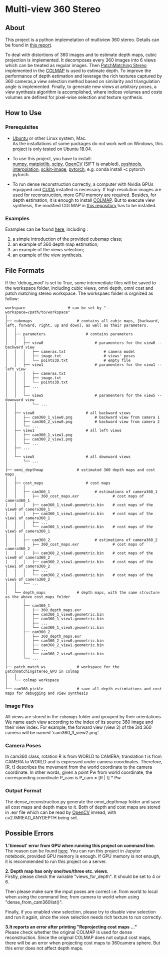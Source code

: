 # Multi-view 360 Stereo

## About
This project is a python implemetation of multiview 360 stereo. Details can be found in [this report](https://github.com/GentleDell/Omni-stereo-dense-reconstruction/blob/master/Multiview%20360%20Stereo.pdf).

To deal with distortions of 360 images and to estimate depth maps, cubic projection is implemented. It decomposes every 360 images into 6 views which can be treated as regular images. Then [PatchMatching Stereo](https://www.microsoft.com/en-us/research/publication/patchmatch-stereo-stereo-matching-with-slanted-support-windows/) implemented in the [COLMAP](https://colmap.github.io/) is used to estimate depth. To improve the performance of depth estimation and leverage the rich textures captured by 360 cameras,a view selection method based on similarity and triangulation angle is implemented. Finally, to generate new views at arbitrary poses, a view synthesis algorithm is accomplished, where indices volumes and costs volumes are defined for pixel-wise selection and texture synthesis.

## How to Use
### Prerequisites

- [Ubuntu](http://releases.ubuntu.com/18.04/) or other Linux system, Mac. <br>
  As the installations of some packages do not work well on Windows, this project is only tested on Ubuntu 18.04.
  

- To use this project, you have to install: <br>
  [numpy](https://www.numpy.org/), 
  [matplotlib](https://matplotlib.org/), 
  [scipy](https://www.scipy.org/), 
  [OpenCV](https://opencv.org) (SIFT is enabled), 
  [pyshtools](https://pypi.org/project/pyshtools/4.0/),
  [interpolation](https://pypi.org/project/interpolation/),
  [scikit-image](https://scikit-image.org/docs/dev/install.html),
  [pytorch](https://pytorch.org/), e.g. conda install -c pytorch pytorch.

- To run dense reconstruction correctly, a computer with Nvidia GPUs equipped and [CUDA](https://developer.nvidia.com/cuda-downloads) installed is necessary. If high resolution images are used for reconstruction, more GPU memory are required. Besides, for depth estimation, it is enough to install [COLMAP](https://colmap.github.io/). But to execute view synthesis, the modified COLMAP in [this repository](https://github.com/GentleDell/Omni-stereo-dense-reconstruction/tree/master/PatchMatchStereo_GPU) has to be installed.

### Examples

Examples can be found [here](https://github.com/GentleDell/Omni-stereo-dense-reconstruction/blob/master/cube_script/Tutorials.ipynb), including :
1. a simple introduction of the provided cubemap class;
2. an example of 360 depth map estimation;
3. an example of the views selection;
4. an example of the view synthesis. 


## File Formats

If the 'debug_mod' is set to True, some intermediate files will be saved to the workspace folder, including cubic views, omni depth, omni cost and patch matching stereo workspace. The workspaec folder is orgnized as follow:
```
workspace                   # can be set by "--workspace=/path/to/workspace"
│
├── cubemaps                    # contains all cubic maps, [backward, left, forward, right, up and down], as well as their parameters.
│   │
│   ├── parameters                  # contains parameters
│   │   │
│   │   ├── view0                       # paramenters for the view0 -- backward view
│   │   │   ├── cameras.txt                 # camera model
│   │   │   ├── image.txt                   # views' poses 
│   │   │   └── points3D.txt                # empty file
│   │   ├── view1                       # paramenters for the view1 -- left view
│   │   │   ├── cameras.txt
│   │   │   ├── image.txt
│   │   │   └── points3D.txt
│   │   ├── ...
│   │   │ 
│   │   └── view5                       # paramenters for the view5 -- downward view
│   │       └── ...
│   │ 
│   ├── view0                       # all backward views
│   │   ├── cam360_1_view0.png          # backward view from camera 1
│   │   ├── cam360_2_view0.png          # backward view from camera 2
│   │   └── ...
│   ├── view1                       # all left views
│   │	├── cam360_1_view1.png               
│   │   ├── cam360_2_view1.png
│   │   └── ...
│   ├── ...
│   │ 
│   └── view5                       # all downward views
│       └── ...
│
├── omni_depthmap               # estimated 360 depth maps and cost maps
│   │
│   ├── cost_maps                   # cost maps
│   │   │
│   │   ├── cam360_1                    # estimations of camera360_1
│   │   │   ├── 360_cost_maps.exr               # cost maps of camera360_1
│   │   │   ├── cam360_1_view0.geometric.bin    # cost maps of the view0 of camera360_1
│   │   │   ├── cam360_1_view1.geometric.bin    # cost maps of the view1 of camera360_1
│   │   │   ├── ...
│   │   │   └── cam360_1_view5.geometric.bin    # cost maps of the view5 of camera360_1
│   │   │
│   │   ├── cam360_2                    # estimations of camera360_2
│   │   │   ├── 360_cost_maps.exr               # cost maps of camera360_2
│   │   │   ├── cam360_2_view0.geometric.bin    # cost maps of the view0 of camera360_2
│   │   │   ├── cam360_2_view1.geometric.bin    # cost maps of the view1 of camera360_2
│   │   │   ├── ...
│   │   │   └── cam360_2_view5.geometric.bin    # cost maps of the view5 of camera360_2
│   │   └── ...
│   │ 
│   └── depth_maps              # depth maps, with the same structure as the above cost_maps folder
│       │
│       ├── cam360_1
│       │   ├── 360_depth_maps.exr
│       │   ├── cam360_1_view0.geometric.bin
│       │   ├── cam360_1_view1.geometric.bin
│       │   ├── ...
│       │   └── cam360_1_view5.geometric.bin
│       ├── cam360_2
│       │   ├── 360_depth_maps.exr
│       │   ├── cam360_2_view0.geometric.bin
│       │   ├── cam360_2_view1.geometric.bin
│       │   ├── ...
│       │   └── cam360_2_view5.geometric.bin
│       └── ...
│
├── patch_match_ws              # workspace for the patchmatchingstereo_GPU in colmap
│   │
│   └── colmap workspace
│
└── cam360.pickle               # save all depth estimtations and cost maps for debugging and view synthesis
```

### Image Files
All views are stored in the `cubemaps` folder and grouped by their orientations. We name each view according to the index of its source 360 image and their view index. For example, the forward view (view 2) of the 3rd 360 camera will be named 'cam360_3_view2.png'.

### Camera Poses
In cam360 class, rotation R is from WORLD to CAMERA; translation t is from CAMERA to WORLD and is expressed under camera coordinates. Therefore, [R, t] describes the movement from the world coordinate to the camera coordinate. In other words, given a point Pw from world coordinate, the corresponding coordinate P_cam is P_cam = [R | t] * Pw 

### Output Format
The dense_reconstruction.py generate the omni_depthmap folder and save all cost maps and depth maps to it. Both of depth and cost maps are stored in .exr file which can be read by [OpenCV](https://opencv.org) imread, with cv2.IMREAD_ANYDEPTH being set. 

## Possible Errors
**1.'timeout' error from GPU when running this project on command line.**<br>
The reason can be found [here](https://colmap.github.io/faq.html#fix-gpu-freezes-and-timeouts-during-dense-reconstruction). You can run this project in Jupyter notebook, provided GPU memory is enough. If GPU memory is not enough, it is recommended to run this project on a server.

**2. Depth map has only one/two/three etc. views.**<br>
Firstly, please check the variable "views_for_depth". It should be set to 4 or 6. 

Then please make sure the input poses are correct i.e. from world to local when using the command line; from camera to world when using "dense_from_cam360list()". 

Finally, if you enabled view selection, please try to disable view selection and run it again, since the view selection needs rich texture to run correctly.

**3.It reports an error after printing "Reprojecting cost maps ..."**<br>
Please check whether the original COLMAP is used for dense reconstruction. Since the original COLMAP does not output cost maps, there will be an error when projecting cost maps to 360camera sphere. But this error does not affect depth maps.
